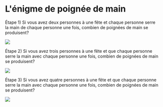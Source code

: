 # L'énigme de poignée de main

Étape 1) Si vous avez deux personnes à une fête et chaque personne serre la main de chaque personne une fois, combien de poignées de main se produisent?

![](https://github.com/supportingami/sami-maths-club/blob/master/maths-club-pack/images/handshake-puzzles-1.png?raw=true)

Étape 2) Si vous avez trois personnes à une fête et que chaque personne serre la main avec chaque personne une fois, combien de poignées de main se produisent?

![](https://github.com/supportingami/sami-maths-club/blob/master/maths-club-pack/images/handshake-puzzles-2.png?raw=true)

Étape 3) Si vous avez quatre personnes à une fête et que chaque personne serre la main avec chaque personne une fois, combien de poignées de main se produisent?

![](https://github.com/supportingami/sami-maths-club/blob/master/maths-club-pack/images/handshake-puzzles-3.png?raw=true)

